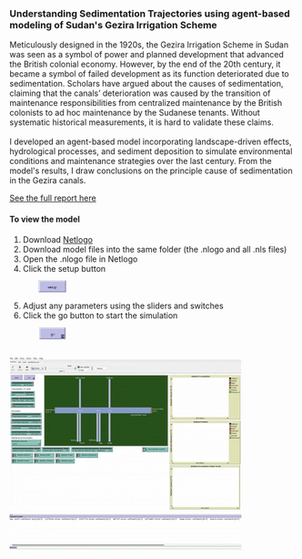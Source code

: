 

### Understanding Sedimentation Trajectories using agent-based modeling of Sudan's Gezira Irrigation Scheme



Meticulously designed in the 1920s, the Gezira Irrigation Scheme in Sudan was seen as a symbol of power and planned development that advanced the British colonial economy. However, by the end of the 20th century, it became a symbol of failed development as its function deteriorated due to sedimentation. Scholars have argued about the causes of sedimentation, claiming that the canals’ deterioration was caused by the transition of maintenance responsibilities from centralized maintenance by the British colonists to ad hoc maintenance by the Sudanese tenants. Without systematic historical measurements, it is hard to validate these claims.
<br><br>
I developed an agent-based model incorporating landscape-driven effects, hydrological processes, and sediment deposition to simulate environmental conditions and maintenance strategies over the last century. From the model's results, I draw conclusions on the principle cause of sedimentation in the Gezira canals. 

[See the full report here](/pdf/sample_presentation.pdf)

#### To view the model

1. Download [Netlogo](https://ccl.northwestern.edu/netlogo/download.shtml)
2. Download model files into the same folder (the .nlogo and all .nls files)
3. Open the .nlogo file in Netlogo
4. Click the setup button <br>
    <img src="images/setup.png?raw=true" style="transform: scale(.5);">
5. Adjust any parameters using the sliders and switches
6. Click the go button to start the simulation <br>
    <img src="images/go.png?raw=true" style="transform: scale(.5);">


<img src="images/Gezira.gif"/>


